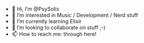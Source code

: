 - 👋 Hi, I’m @PsySolix
- 👀 I’m interested in Music / Development / Nerd stuff
- 🌱 I’m currently learning Elixir
- 💞️ I’m looking to collaborate on stuff ;-) 
- 📫 How to reach me: through here!

<!---
PsySolix/PsySolix is a ✨ special ✨ repository because its `README.md` (this file) appears on your GitHub profile.
You can click the Preview link to take a look at your changes.
--->
